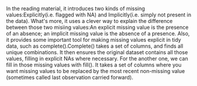 In the reading material, it introduces two kinds of missing values:Explicitly(i.e. flagged with NA) and Implicitly(i.e. simply not present in the data).
What's more, it uses a clever way to explain the difference between those two misiing values:An explicit missing value is the presence of an absence; an implicit missing value is the absence of a presence.
Also, it provides some important tool for making missing values explicit in tidy data, such as complete().Complete() takes a set of columns, and finds all unique combinations. It then ensures the original dataset contains all those values, filling in explicit NAs where necessary.
For the another one, we can fill in those missing values with fill(). It takes a set of columns where you want missing values to be replaced by the most recent non-missing value (sometimes called last observation carried forward).
